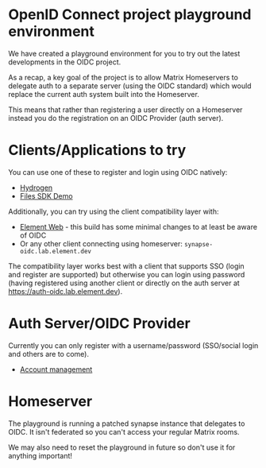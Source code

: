 OpenID Connect project playground environment
=
We have created a playground environment for you to try out the latest developments in the OIDC project.

As a recap, a key goal of the project is to allow Matrix Homeservers to delegate auth to a separate server (using the OIDC standard) which would replace the current auth system built into the Homeserver.

This means that rather than registering a user directly on a Homeserver instead you do the registration on an OIDC Provider (auth server).

Clients/Applications to try
==

You can use one of these to register and login using OIDC natively:

- [Hydrogen](https://hydrogen-oidc.lab.element.dev/)
- [Files SDK Demo](https://files-sdk-demo-oidc.lab.element.dev/)

Additionally, you can try using the client compatibility layer with:
- [Element Web](https://element-oidc.lab.element.dev/) - this build has some minimal changes to at least be aware of OIDC
- Or any other client connecting using homeserver: `synapse-oidc.lab.element.dev`

The compatibility layer works best with a client that supports SSO (login and register are supported) but otherwise you can login using password (having registered using another client or directly on the auth server at https://auth-oidc.lab.element.dev).

Auth Server/OIDC Provider
==

Currently you can only register with a username/password (SSO/social login and others are to come).

- [Account management](https://auth-oidc.lab.element.dev/account)

Homeserver
==

The playground is running a patched synapse instance that delegates to OIDC. It isn't federated so you can't access your regular Matrix rooms.

We may also need to reset the playground in future so don't use it for anything important!

